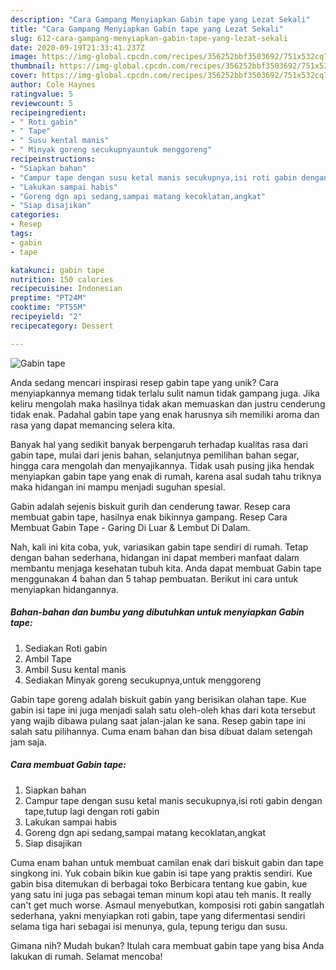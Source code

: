 ```yaml
---
description: "Cara Gampang Menyiapkan Gabin tape yang Lezat Sekali"
title: "Cara Gampang Menyiapkan Gabin tape yang Lezat Sekali"
slug: 612-cara-gampang-menyiapkan-gabin-tape-yang-lezat-sekali
date: 2020-09-19T21:33:41.237Z
image: https://img-global.cpcdn.com/recipes/356252bbf3503692/751x532cq70/gabin-tape-foto-resep-utama.jpg
thumbnail: https://img-global.cpcdn.com/recipes/356252bbf3503692/751x532cq70/gabin-tape-foto-resep-utama.jpg
cover: https://img-global.cpcdn.com/recipes/356252bbf3503692/751x532cq70/gabin-tape-foto-resep-utama.jpg
author: Cole Haynes
ratingvalue: 5
reviewcount: 5
recipeingredient:
- " Roti gabin"
- " Tape"
- " Susu kental manis"
- " Minyak goreng secukupnyauntuk menggoreng"
recipeinstructions:
- "Siapkan bahan"
- "Campur tape dengan susu ketal manis secukupnya,isi roti gabin dengan tape,tutup lagi dengan roti gabin"
- "Lakukan sampai habis"
- "Goreng dgn api sedang,sampai matang kecoklatan,angkat"
- "Siap disajikan"
categories:
- Resep
tags:
- gabin
- tape

katakunci: gabin tape 
nutrition: 150 calories
recipecuisine: Indonesian
preptime: "PT24M"
cooktime: "PT55M"
recipeyield: "2"
recipecategory: Dessert

---
```



![Gabin tape](https://img-global.cpcdn.com/recipes/356252bbf3503692/751x532cq70/gabin-tape-foto-resep-utama.jpg)

Anda sedang mencari inspirasi resep gabin tape yang unik? Cara menyiapkannya memang tidak terlalu sulit namun tidak gampang juga. Jika keliru mengolah maka hasilnya tidak akan memuaskan dan justru cenderung tidak enak. Padahal gabin tape yang enak harusnya sih memiliki aroma dan rasa yang dapat memancing selera kita.

Banyak hal yang sedikit banyak berpengaruh terhadap kualitas rasa dari gabin tape, mulai dari jenis bahan, selanjutnya pemilihan bahan segar, hingga cara mengolah dan menyajikannya. Tidak usah pusing jika hendak menyiapkan gabin tape yang enak di rumah, karena asal sudah tahu triknya maka hidangan ini mampu menjadi suguhan spesial.

Gabin adalah sejenis biskuit gurih dan cenderung tawar. Resep cara membuat gabin tape, hasilnya enak bikinnya gampang. Resep Cara Membuat Gabin Tape - Garing Di Luar &amp; Lembut Di Dalam.


Nah, kali ini kita coba, yuk, variasikan gabin tape sendiri di rumah. Tetap dengan bahan sederhana, hidangan ini dapat memberi manfaat dalam membantu menjaga kesehatan tubuh kita. Anda dapat membuat Gabin tape menggunakan 4 bahan dan 5 tahap pembuatan. Berikut ini cara untuk menyiapkan hidangannya.

<!--inarticleads1-->

##### Bahan-bahan dan bumbu yang dibutuhkan untuk menyiapkan Gabin tape:

1. Sediakan  Roti gabin
1. Ambil  Tape
1. Ambil  Susu kental manis
1. Sediakan  Minyak goreng secukupnya,untuk menggoreng


Gabin tape goreng adalah biskuit gabin yang berisikan olahan tape. Kue gabin isi tape ini juga menjadi salah satu oleh-oleh khas dari kota tersebut yang wajib dibawa pulang saat jalan-jalan ke sana. Resep gabin tape ini salah satu pilihannya. Cuma enam bahan dan bisa dibuat dalam setengah jam saja. 

<!--inarticleads2-->

##### Cara membuat Gabin tape:

1. Siapkan bahan
1. Campur tape dengan susu ketal manis secukupnya,isi roti gabin dengan tape,tutup lagi dengan roti gabin
1. Lakukan sampai habis
1. Goreng dgn api sedang,sampai matang kecoklatan,angkat
1. Siap disajikan


Cuma enam bahan untuk membuat camilan enak dari biskuit gabin dan tape singkong ini. Yuk cobain bikin kue gabin isi tape yang praktis sendiri. Kue gabin bisa ditemukan di berbagai toko Berbicara tentang kue gabin, kue yang satu ini juga pas sebagai teman minum kopi atau teh manis. It really can&#39;t get much worse. Asmaul menyebutkan, komposisi roti gabin sangatlah sederhana, yakni menyiapkan roti gabin, tape yang difermentasi sendiri selama tiga hari sebagai isi menunya, gula, tepung terigu dan susu. 

Gimana nih? Mudah bukan? Itulah cara membuat gabin tape yang bisa Anda lakukan di rumah. Selamat mencoba!
